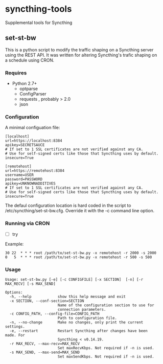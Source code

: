 # syncthing-tools
Supplemental tools for Syncthing

## set-st-bw
This is a python script to modify the traffic shaping on a Syncthing server
using the REST API.  It was written for altering Syncthing's trafic shaping on a
schedule using CRON.

### Requires
* Python 2.7+
  * optparse
  * ConfigParser
  * requests , probably > 2.0
  * json


### Configuration
A minimal configuation file:
```
[localhost]
url=https://localhost:8384
apikey=SECRETSAUCE
# If set to 1 SSL certificates are not verified against any CA.
# Use for self-signed certs like those that Syncthing uses by default.
insecure=True

[remotehost]
url=https://remotehost:8384
username=USER
password=PASSWORD
apikey=UNKNOWNADDITIVES
# If set to 1 SSL certificates are not verified against any CA.
# Use for self-signed certs like those that Syncthing uses by default.
insecure=True
```
The defaul configuration location is hard coded in the script to
/etc/syncthing/set-st-bw.cfg. Override it with the -c command line option.

### Running via CRON

- [ ] try

Example:
```
30 22  * * * root /path/to/set-st-bw.py -x remotehost -r 2000 -s 2000
0   5  * * * root /path/to/set-st-bw.py -x remotehost -r 500 -s 500
```


### Usage
```
Usage: set-st-bw.py [-e] [-c CONFIGFILE] [-x SECTION]  [-n] [-r MAX_RECV] [-s MAX_SEND]

Options:
  -h, --help            show this help message and exit
  -x SECTION, --conf-section=SECTION
                        Name of the configuration section to use for
                        connection parameters.
  -c CONFIG_PATH, --config-file=CONFIG_PATH
                        Path to configuration file.
  -n, --no-change       Make no changes, only print the current settings.
  -e, --restart         Restart Syncthing after changes have been made. For
                        Syncthing < v0.14.19.
  -r MAX_RECV, --max-recv=MAX_RECV
                        Set maxRecvKbps. Not required if -n is used.
  -s MAX_SEND, --max-send=MAX_SEND
                        Set maxSendKbps. Not required if -n is used.

```
